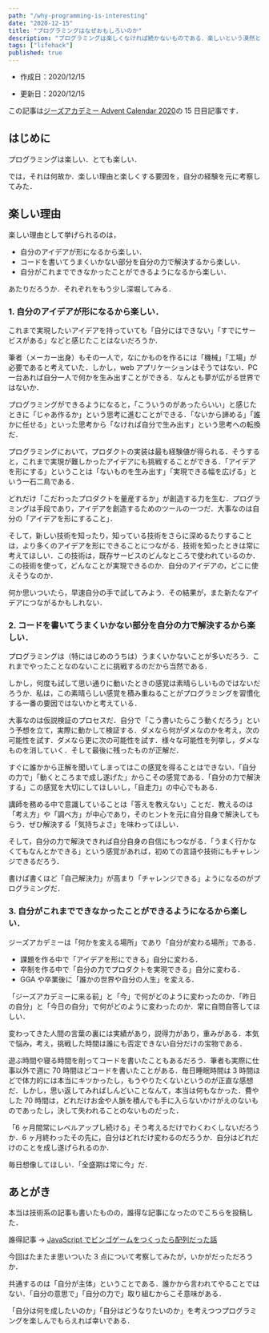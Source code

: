 ```yaml
---
path: "/why-programming-is-interesting"
date: "2020-12-15"
title: "プログラミングはなぜおもしろいのか"
description: "プログラミングは楽しくなければ続かないものである．楽しいという漠然とした感覚よりももう一歩踏み込んだ感覚を自覚できれば，よりプログラミングが好きになれるかもしれない．"
tags: ["lifehack"]
published: true
---
```


- 作成日：2020/12/15

- 更新日：2020/12/15

この記事は[ジーズアカデミー Advent Calendar 2020](https://qiita.com/advent-calendar/2020/gsacademy)の 15 日目記事です．

## はじめに

プログラミングは楽しい．とても楽しい．

では，それは何故か．楽しい理由と楽しくする要因を，自分の経験を元に考察してみた．

## 楽しい理由

楽しい理由として挙げられるのは，

- 自分のアイデアが形になるから楽しい．
- コードを書いてうまくいかない部分を自分の力で解決するから楽しい．
- 自分がこれまでできなかったことができるようになるから楽しい．

あたりだろうか．それぞれをもう少し深堀してみる．

### 1. 自分のアイデアが形になるから楽しい．

これまで実現したいアイデアを持っていても「自分にはできない」「すでにサービスがある」などと感じたことはないだろうか．

筆者（メーカー出身）もその一人で，なにかものを作るには「機械」「工場」が必要であると考えていた．しかし，web アプリケーションはそうではない．PC 一台あれば自分一人で何かを生み出すことができる．なんとも夢が広がる世界ではないか．

プログラミングができるようになると，「こういうのがあったらいい」と感じたときに「じゃあ作るか」という思考に進むことができる．「ないから諦める」「誰かに任せる」といった思考から「なければ自分で生み出す」という思考への転換だ．

プログラミングにおいて，プロダクトの実装は最も経験値が得られる．そうすると，これまで実現が難しかったアイデアにも挑戦することができる．「アイデアを形にする」ということは「ないものを生み出す」「実現できる幅を広げる」という一石二鳥である．

どれだけ「こだわったプロダクトを量産するか」が創造する力を生む．プログラミングは手段であり，アイデアを創造するためのツールの一つだ．大事なのは自分の「アイデアを形にすること」．

そして，新しい技術を知ったり，知っている技術をさらに深めるたりすることは，より多くのアイデアを形にできることにつながる．技術を知ったときは常に考えてほしい．この技術は，既存サービスのどんなところで使われているのか．この技術を使って，どんなことが実現できるのか．自分のアイデアの，どこに使えそうなのか．

何か思いついたら，早速自分の手で試してみよう．その結果が，また新たなアイデアにつながるかもしれない．

### 2. コードを書いてうまくいかない部分を自分の力で解決するから楽しい．

プログラミングは（特にはじめのうちは）うまくいかないことが多いだろう．これまでやったことなのないことに挑戦するのだから当然である．

しかし，何度も試して思い通りに動いたときの感覚は素晴らしいものではないだろうか．私は，この素晴らしい感覚を積み重ねることがプログラミングを習慣化する一番の要因ではないかと考えている．

大事なのは仮説検証のプロセスだ．自分で「こう書いたらこう動くだろう」という予想を立て，実際に動かして検証する．ダメなら何がダメなのかを考え，次の可能性を試す．ダメなら更に次の可能性を試す．様々な可能性を列挙し，ダメなものを消していく．そして最後に残ったものが正解だ．

すぐに誰かから正解を聞いてしまってはこの感覚を得ることはできない．「自分の力で」「動くところまで成し遂げた」からこその感覚である．「自分の力で解決する」この感覚を大切にしてほしいし，「自走力」の中心でもある．

講師を務める中で意識していることは「答えを教えない」ことだ．教えるのは「考え方」や「調べ方」が中心であり，そのヒントを元に自分自身で解決してもらう．ぜひ解決する「気持ちよさ」を味わってほしい．

そして，自分の力で解決できれば自分自身の自信にもつながる．「うまく行かなくてもなんとかできる」という感覚があれば，初めての言語や技術にもチャレンジできるだろう．

書けば書くほど「自己解決力」が高まり「チャレンジできる」ようになるのがプログラミングだ．

### 3. 自分がこれまでできなかったことができるようになるから楽しい．

ジーズアカデミーは「何かを変える場所」であり「自分が変わる場所」である．

- 課題を作る中で「アイデアを形にできる」自分に変わる．
- 卒制を作る中で「自分の力でプロダクトを実現できる」自分に変わる．
- GGA や卒業後に「誰かの世界や自分の人生」を変える．

「ジーズアカデミーに来る前」と「今」で何がどのように変わったのか．「昨日の自分」と「今日の自分」で何がどのように変わったのか．常に自問自答してほしい．

変わってきた人間の言葉の裏には実績があり，説得力があり，重みがある．本気で悩み，考え，挑戦した時間は誰にも否定できない自分だけの宝物である．

遊ぶ時間や寝る時間を削ってコードを書いたこともあるだろう．筆者も実際に仕事以外で週に 70 時間ほどコードを書いたことがある．毎日睡眠時間は 3 時間ほどで体力的には本当にキツかったし，もうやりたくないというのが正直な感想だ．しかし，思い返してみればしんどいことなんて，本当は何もなかった．費やした 70 時間は，どれだけお金や人脈を積んでも手に入らないかけがえのないものであったし，決して失われることのないものだった．

「6 ヶ月間常にレベルアップし続ける」そう考えるだけでわくわくしないだろうか．6 ヶ月終わったその先に，自分はどれだけ変わるのだろうか．自分はどれだけのことを成し遂げられるのか．

毎日想像してほしい．「全盛期は常に今」だ．

## あとがき

本当は技術系の記事も書いたものの，誰得な記事になったのでこちらを投稿した．

誰得記事 -> [JavaScript でビンゴゲームをつくったら配列だった話](https://taroosg.io/bingogame-made-of-array)

今回はたまたま思いついた 3 点について考察してみたが，いかがだっただろうか．

共通するのは「自分が主体」ということである．誰かから言われてやることではない．「自分の意思で」「自分の力で」取り組むからこそ意味がある．

「自分は何を成したいのか」「自分はどうなりたいのか」を考えつつプログラミングを楽しんでもらえれば幸いである．
